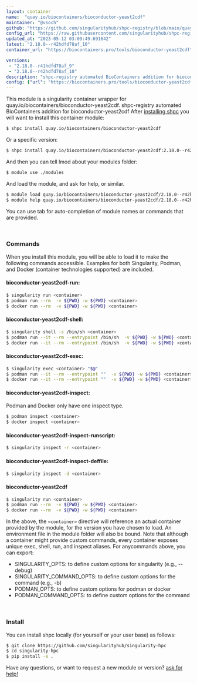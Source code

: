 ```yaml
---
layout: container
name:  "quay.io/biocontainers/bioconductor-yeast2cdf"
maintainer: "@vsoch"
github: "https://github.com/singularityhub/shpc-registry/blob/main/quay.io/biocontainers/bioconductor-yeast2cdf/container.yaml"
config_url: "https://raw.githubusercontent.com/singularityhub/shpc-registry/main/quay.io/biocontainers/bioconductor-yeast2cdf/container.yaml"
updated_at: "2023-05-12 03:09:49.691642"
latest: "2.18.0--r42hdfd78af_10"
container_url: "https://biocontainers.pro/tools/bioconductor-yeast2cdf"

versions:
 - "2.18.0--r41hdfd78af_9"
 - "2.18.0--r42hdfd78af_10"
description: "shpc-registry automated BioContainers addition for bioconductor-yeast2cdf"
config: {"url": "https://biocontainers.pro/tools/bioconductor-yeast2cdf", "maintainer": "@vsoch", "description": "shpc-registry automated BioContainers addition for bioconductor-yeast2cdf", "latest": {"2.18.0--r42hdfd78af_10": "sha256:33a69035f307617dad5838bec7b63e9289570da2d091caecd7216c241b45789a"}, "tags": {"2.18.0--r41hdfd78af_9": "sha256:3892ce137d3ffcd977f9f955336726c8fe2256f9f35c54b992077f23c7dcb4b3", "2.18.0--r42hdfd78af_10": "sha256:33a69035f307617dad5838bec7b63e9289570da2d091caecd7216c241b45789a"}, "docker": "quay.io/biocontainers/bioconductor-yeast2cdf"}
---
```


This module is a singularity container wrapper for quay.io/biocontainers/bioconductor-yeast2cdf.
shpc-registry automated BioContainers addition for bioconductor-yeast2cdf
After [installing shpc](#install) you will want to install this container module:


```bash
$ shpc install quay.io/biocontainers/bioconductor-yeast2cdf
```

Or a specific version:

```bash
$ shpc install quay.io/biocontainers/bioconductor-yeast2cdf:2.18.0--r42hdfd78af_10
```

And then you can tell lmod about your modules folder:

```bash
$ module use ./modules
```

And load the module, and ask for help, or similar.

```bash
$ module load quay.io/biocontainers/bioconductor-yeast2cdf/2.18.0--r42hdfd78af_10
$ module help quay.io/biocontainers/bioconductor-yeast2cdf/2.18.0--r42hdfd78af_10
```

You can use tab for auto-completion of module names or commands that are provided.

<br>

### Commands

When you install this module, you will be able to load it to make the following commands accessible.
Examples for both Singularity, Podman, and Docker (container technologies supported) are included.

#### bioconductor-yeast2cdf-run:

```bash
$ singularity run <container>
$ podman run --rm  -v ${PWD} -w ${PWD} <container>
$ docker run --rm  -v ${PWD} -w ${PWD} <container>
```

#### bioconductor-yeast2cdf-shell:

```bash
$ singularity shell -s /bin/sh <container>
$ podman run --it --rm --entrypoint /bin/sh  -v ${PWD} -w ${PWD} <container>
$ docker run --it --rm --entrypoint /bin/sh  -v ${PWD} -w ${PWD} <container>
```

#### bioconductor-yeast2cdf-exec:

```bash
$ singularity exec <container> "$@"
$ podman run --it --rm --entrypoint ""  -v ${PWD} -w ${PWD} <container> "$@"
$ docker run --it --rm --entrypoint ""  -v ${PWD} -w ${PWD} <container> "$@"
```

#### bioconductor-yeast2cdf-inspect:

Podman and Docker only have one inspect type.

```bash
$ podman inspect <container>
$ docker inspect <container>
```

#### bioconductor-yeast2cdf-inspect-runscript:

```bash
$ singularity inspect -r <container>
```

#### bioconductor-yeast2cdf-inspect-deffile:

```bash
$ singularity inspect -d <container>
```



#### bioconductor-yeast2cdf

```bash
$ singularity run <container>
$ podman run --rm  -v ${PWD} -w ${PWD} <container>
$ docker run --rm  -v ${PWD} -w ${PWD} <container>
```


In the above, the `<container>` directive will reference an actual container provided
by the module, for the version you have chosen to load. An environment file in the
module folder will also be bound. Note that although a container
might provide custom commands, every container exposes unique exec, shell, run, and
inspect aliases. For anycommands above, you can export:

 - SINGULARITY_OPTS: to define custom options for singularity (e.g., --debug)
 - SINGULARITY_COMMAND_OPTS: to define custom options for the command (e.g., -b)
 - PODMAN_OPTS: to define custom options for podman or docker
 - PODMAN_COMMAND_OPTS: to define custom options for the command

<br>

### Install

You can install shpc locally (for yourself or your user base) as follows:

```bash
$ git clone https://github.com/singularityhub/singularity-hpc
$ cd singularity-hpc
$ pip install -e .
```

Have any questions, or want to request a new module or version? [ask for help!](https://github.com/singularityhub/singularity-hpc/issues)